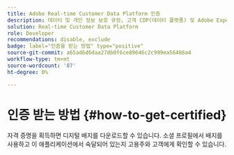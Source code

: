 ```yaml
---
title: Adobe Real-time Customer Data Platform 인증
description: 데이터 및 개인 정보 보호 규정, 고객 CDP(데이터 플랫폼) 및 Adobe Experience Platform에 대한 지식을 준수하는 통합 프로필에 대한 대상 세그멘테이션, 대상 내보내기 및 실시간 활성화에 대한 기술 지식을 보유하고 있습니다.
solution: Real-time Customer Data Platform
role: Developer
recommendations: disable, exclude
badge: label="인증을 받는 방법" type="positive"
source-git-commit: a65ad6d6daa27db0f6ce89646c2c999ea56486a4
workflow-type: tm+mt
source-wordcount: '87'
ht-degree: 0%

---
```


# 인증 받는 방법 {#how-to-get-certified}

자격 증명을 획득하면 디지털 배지를 다운로드할 수 있습니다. 소셜 프로필에서 배지를 사용하고 이 애플리케이션에서 숙달되어 있는지 고용주와 고객에게 확인할 수 있습니다.